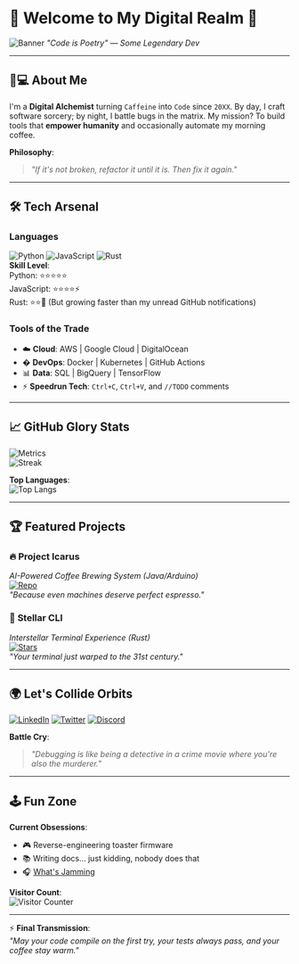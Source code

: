 <!-- <h1 align="center">Hi 👋, I'm Jay Lokhande 😎</h1>
<!-- <h3 align="center">Computer Engeerning at College of Engineering, Pune. I love to make projects and to use skills I have learned. Coding I first heard in school time and got excited how its will be and then I first got to their are computer languages in 10th from friends started very little in 10th C++ but leaved due to studies then I got admission at COEP in Computer Engineering love to explore here about coding world.</h3> -->
<!--
-  Stronger than I was
  <br>
Jo bhi socha hai wohi karna hai tuze haan
  <br>

chahe jo bhi ho jaye sapno ke liye ladte hai rehna  <br>
<!---
jab hoga tera kaam ki taareef, meetha bhi lagne lagega ye pasina  <br>

jab hoga tera naam hi aakhir, dekhta rahega ye zamana  <br>-->


<!-- <h3 align="left">Connect with me:</h3>
<p align="left">
<a href="https://twitter.com/jaylokhande100" target="blank"><img align="center" src="https://raw.githubusercontent.com/rahuldkjain/github-profile-readme-generator/master/src/images/icons/Social/twitter.svg" alt="jaylokhande100" height="30" width="40" /></a>
<a href="https://linkedin.com/in/jay-lokhande" target="blank"><img align="center" src="https://raw.githubusercontent.com/rahuldkjain/github-profile-readme-generator/master/src/images/icons/Social/linked-in-alt.svg" alt="jay-lokhande" height="30" width="40" /></a>
<a href="https://www.hackerrank.com/jaylokhande2711" target="blank"><img align="center" src="https://raw.githubusercontent.com/rahuldkjain/github-profile-readme-generator/master/src/images/icons/Social/hackerrank.svg" alt="jaylokhande2711" height="30" width="40" /></a>
</p>

<h3 align="left">Languages and Tools:</h3>
<p align="left"> <a href="https://getbootstrap.com" target="_blank" rel="noreferrer"> <img src="https://raw.githubusercontent.com/devicons/devicon/master/icons/bootstrap/bootstrap-plain-wordmark.svg" alt="bootstrap" width="40" height="40"/> </a> <a href="https://www.w3schools.com/css/" target="_blank" rel="noreferrer"> <img src="https://raw.githubusercontent.com/devicons/devicon/master/icons/css3/css3-original-wordmark.svg" alt="css3" width="40" height="40"/> </a> <a href="https://expressjs.com" target="_blank" rel="noreferrer"> <img src="https://raw.githubusercontent.com/devicons/devicon/master/icons/express/express-original-wordmark.svg" alt="express" width="40" height="40"/> </a> <a href="https://flask.palletsprojects.com/" target="_blank" rel="noreferrer"> <img src="https://www.vectorlogo.zone/logos/pocoo_flask/pocoo_flask-icon.svg" alt="flask" width="40" height="40"/> </a> <a href="https://www.w3.org/html/" target="_blank" rel="noreferrer"> <img src="https://raw.githubusercontent.com/devicons/devicon/master/icons/html5/html5-original-wordmark.svg" alt="html5" width="40" height="40"/> </a> <a href="https://www.java.com" target="_blank" rel="noreferrer"> <img src="https://raw.githubusercontent.com/devicons/devicon/master/icons/java/java-original.svg" alt="java" width="40" height="40"/> </a> <a href="https://developer.mozilla.org/en-US/docs/Web/JavaScript" target="_blank" rel="noreferrer"> <img src="https://raw.githubusercontent.com/devicons/devicon/master/icons/javascript/javascript-original.svg" alt="javascript" width="40" height="40"/> </a> <a href="https://nodejs.org" target="_blank" rel="noreferrer"> <img src="https://raw.githubusercontent.com/devicons/devicon/master/icons/nodejs/nodejs-original-wordmark.svg" alt="nodejs" width="40" height="40"/> </a> <a href="https://postman.com" target="_blank" rel="noreferrer"> <img src="https://www.vectorlogo.zone/logos/getpostman/getpostman-icon.svg" alt="postman" width="40" height="40"/> </a> <a href="https://www.python.org" target="_blank" rel="noreferrer"> <img src="https://raw.githubusercontent.com/devicons/devicon/master/icons/python/python-original.svg" alt="python" width="40" height="40"/> </a> </p> -->

<!--<p><img align="center" src="https://github-readme-stats.vercel.app/api/top-langs?username=jay-lokhande&show_icons=true&locale=en&layout=compact" alt="jay-lokhande" /></p>
--> 

# 🚀 **Welcome to My Digital Realm** 🚀

![Banner](https://i.imgur.com/xy6gF0k.gif) *"Code is Poetry" — Some Legendary Dev*

---

## 👨💻 **About Me**  
I'm a **Digital Alchemist** turning `Caffeine` into `Code` since `20XX`. By day, I craft software sorcery; by night, I battle bugs in the matrix. My mission? To build tools that **empower humanity** and occasionally automate my morning coffee.

**Philosophy**:  
> _"If it's not broken, refactor it until it is. Then fix it again."_

---

## 🛠️ **Tech Arsenal**  

### **Languages**  
![Python](https://img.shields.io/badge/Python-3776AB?style=for-the-badge&logo=python&logoColor=white)
![JavaScript](https://img.shields.io/badge/JavaScript-F7DF1E?style=for-the-badge&logo=javascript&logoColor=black)
![Rust](https://img.shields.io/badge/Rust-000000?style=for-the-badge&logo=rust&logoColor=white)  
**Skill Level**:  
Python: ⭐⭐⭐⭐⭐  
JavaScript: ⭐⭐⭐⭐⚡  
Rust: ⭐⭐🌱 (But growing faster than my unread GitHub notifications)

### **Tools of the Trade**  
- ☁️ **Cloud**: AWS | Google Cloud | DigitalOcean  
- � **DevOps**: Docker | Kubernetes | GitHub Actions  
- 📊 **Data**: SQL | BigQuery | TensorFlow  
- ⚡ **Speedrun Tech**: `Ctrl+C`, `Ctrl+V`, and `//TODO` comments

---

## 📈 **GitHub Glory Stats**  

![Metrics](https://github-readme-stats.vercel.app/api?username=YOUR_USERNAME&show_icons=true&theme=radical&count_private=true&include_all_commits=true)  
![Streak](https://github-readme-streak-stats.herokuapp.com/?user=YOUR_USERNAME&theme=radical)  

**Top Languages**:  
![Top Langs](https://github-readme-stats.vercel.app/api/top-langs/?username=YOUR_USERNAME&layout=compact&theme=radical)

---

## 🏆 **Featured Projects**  

### 🔥 **Project Icarus**  
_AI-Powered Coffee Brewing System (Java/Arduino)_  
[![Repo](https://img.shields.io/badge/REPO-%23000000.svg?style=for-the-badge&logo=github)](https://)  
_"Because even machines deserve perfect espresso."_

### 🌌 **Stellar CLI**  
_Interstellar Terminal Experience (Rust)_  
[![Stars](https://img.shields.io/github/stars/YOUR_USERNAME/stellar-cli?style=social)](https://)  
_"Your terminal just warped to the 31st century."_

---

## 🌍 **Let's Collide Orbits**  

[![LinkedIn](https://img.shields.io/badge/LinkedIn-0077B5?style=for-the-badge&logo=linkedin&logoColor=white)](https://)
[![Twitter](https://img.shields.io/badge/Twitter-1DA1F2?style=for-the-badge&logo=twitter&logoColor=white)](https://)
[![Discord](https://img.shields.io/badge/Discord-%235865F2.svg?style=for-the-badge&logo=discord&logoColor=white)](https://)  

**Battle Cry**:  
> _"Debugging is like being a detective in a crime movie where you're also the murderer."_

---

## 🕹️ **Fun Zone**  

**Current Obsessions**:  
- 🎮 Reverse-engineering toaster firmware  
- 📚 Writing docs... just kidding, nobody does that  
- 🎧 [What's Jamming](https://spotify-github-profile.vercel.app/api/view?uid=YOUR_SPOTIFY_ID&cover_image=true&theme=novatorem)

**Visitor Count**:  
![Visitor Counter](https://visitor-badge.glitch.me/badge?page_id=YOUR_USERNAME.YOUR_REPO)  

---

⚡ **Final Transmission**:  
_"May your code compile on the first try, your tests always pass, and your coffee stay warm."_
